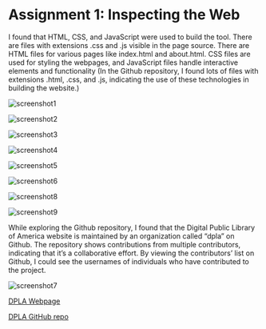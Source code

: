 
# Assignment 1: Inspecting the Web


I found that HTML, CSS, and JavaScript were used to build the tool. There are files with extensions .css and .js visible in the page source. There are HTML files for various pages like index.html and about.html. CSS files are used for styling the webpages, and JavaScript files handle interactive elements and functionality (In the Github repository, I found lots of files with extensions .html, .css, and .js, indicating the use of these technologies in building the website.)

![screenshot1](https://i.imgur.com/zRUxvE1.jpeg)

![screenshot2](https://i.imgur.com/h56IsVW.jpeg)

![screenshot3](https://i.imgur.com/X0Sfcuf.jpeg)

![screenshot4](https://i.imgur.com/u8apmWX.jpeg)

![screenshot5](https://i.imgur.com/uYdmBQb.jpeg)

![screenshot6](https://i.imgur.com/S6HwrIL.jpeg)

![screenshot8](https://i.imgur.com/iZ4htLR.jpeg)

![screenshot9](https://i.imgur.com/Z9NeacB.jpeg)


While exploring the Github repository, I found that the Digital Public Library of America website is maintained by an organization called “dpla” on Github. The repository shows contributions from multiple contributors, indicating that it’s a collaborative effort. By viewing the contributors’ list on Github, I could see the usernames of individuals who have contributed to the project.

![screenshot7](https://i.imgur.com/ToYaXyV.jpeg)




[DPLA Webpage](https://dp.la/)

[DPLA GitHub repo](https://github.com/dpla)
